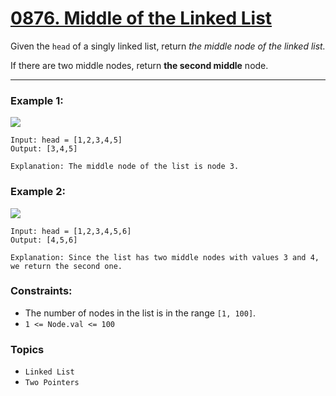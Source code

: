 # [0876. Middle of the Linked List](https://leetcode.com/problems/middle-of-the-linked-list/ "The LeetCode link")

Given the `head` of a singly linked list, return *the middle node of the linked list.*

If there are two middle nodes, return **the second middle** node.

---

### Example 1:

![](https://assets.leetcode.com/uploads/2021/07/23/lc-midlist1.jpg)
```
Input: head = [1,2,3,4,5]
Output: [3,4,5]

Explanation: The middle node of the list is node 3.
```

### Example 2:

![](https://assets.leetcode.com/uploads/2021/07/23/lc-midlist2.jpg)
```
Input: head = [1,2,3,4,5,6]
Output: [4,5,6]

Explanation: Since the list has two middle nodes with values 3 and 4, we return the second one.
```

### Constraints:

* The number of nodes in the list is in the range `[1, 100]`.
* `1 <= Node.val <= 100`

### Topics

* `Linked List`
* `Two Pointers`